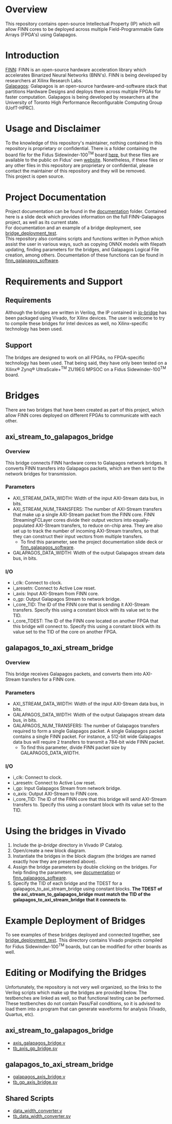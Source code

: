 # Overview
This repository contains open-source Intellectual Property (IP) which will allow FINN cores to be deployed across multiple Field-Programmable Gate Arrays (FPGA's) using Galapagos.

# Introduction
[FINN](https://github.com/Xilinx/finn): FINN is an open-source hardware acceleration library which accelerates Binarized Neural Networks (BNN's). FINN is being developed by researchers at Xilinx Research Labs.  
[Galapagos](https://github.com/UofT-HPRC/galapagos): Galapagos is an open-source hardware-and-software stack that partitions Hardware Designs and deploys them across multiple FPGAs for faster computation. Galapagos is being developed by researchers at the University of Toronto High Performance Reconfigurable Computing Group (UofT-HPRC).

# Usage and Disclaimer
To the knowledge of this repository's maintainer, nothing contained in this repository is proprietary or confidential. There is a folder containing the board file for the Fidus Sidewinder-100<sup>TM</sup> board [here](https://github.com/JKHHai/finn_galapagos_bridge/tree/master/bridge_deployment_test/Sidewinder_Board_and_XDC_files_20190923), but these files are available to the public on Fidus' own [website](https://fidus.app.box.com/v/sidewinder). Nonetheless, if these files or any other files in this repository are proprietary or confidential, please contact the maintainer of this repository and they will be removed.  
This project is open source.

# Project Documentation
Project documentation can be found in the [documentation](https://github.com/JKHHai/finn_galapagos_bridge/tree/master/documentation) folder. Contained here is a slide deck which provides information on the full FINN-Galapagos project, as well as its current state.  
For documentation and an example of a bridge deployment, see [bridge_deployment_test](https://github.com/JKHHai/finn_galapagos_bridge/tree/master/bridge_deployment_test).  
This repository also contains scripts and functions written in Python which assist the user in various ways, such as copying ONNX models with filepath updating, finding parameters for the bridges, and Galapagos Logical File creation, among others. Documentation of these functions can be found in [finn_galapagos_software](https://github.com/JKHHai/finn_galapagos_bridge/tree/master/finn_galapagos_software).

# Requirements and Support
## Requirements
Although the bridges are written in Verilog, the IP contained in [ip-bridge](https://github.com/JKHHai/finn_galapagos_bridge/tree/master/ip-bridge) has been packaged using Vivado, for Xilinx devices. The user is welcome to try to compile these bridges for Intel devices as well, no Xilinx-specific technology has been used. 
## Support
The bridges are designed to work on all FPGAs, no FPGA-specific technology has been used. That being said, they have only been tested on a Xilinx® Zynq® UltraScale+<sup>TM</sup> ZU19EG MPSOC on a Fidus Sidewinder-100<sup>TM</sup> board.

# Bridges
There are two bridges that have been created as part of this project, which allow FINN cores deployed on different FPGAs to communicate with each other.
## axi_stream_to_galapagos_bridge
### Overview
This bridge connects FINN hardware cores to Galapagos network bridges. It converts FINN transfers into Galapagos packets, which are then sent to the network bridges for transmission.
### Parameters
- AXI_STREAM_DATA_WIDTH: Width of the input AXI-Stream data bus, in bits.
- AXI_STREAM_NUM_TRANSFERS: The number of AXI-Stream transfers that make up a single AXI-Stream packet from the FINN core. FINN StreamingFCLayer cores divide their output vectors into equally-populated AXI-Stream transfers, to reduce on-chip area. They are also set up to track the number of incoming AXI-Stream transfers, so that they can construct their input vectors from multiple transfers. 
  - To find this parameter, see the project documentation slide deck or [finn_galapagos_software](https://github.com/JKHHai/finn_galapagos_bridge/tree/master/finn_galapagos_software).
- GALAPAGOS_DATA_WIDTH: Width of the output Galapagos stream data bus, in bits.
### I/O
- i_clk: Connect to clock.
- i_aresetn: Connect to Active Low reset.
- i_axis: Input AXI-Stream from FINN core.
- o_gp: Output Galapagos Stream to network bridge.
- i_core_TID: The ID of the FINN core that is sending it AXI-Stream transfers. Specify this using a constant block with its value set to the TID.
- i_core_TDEST: The ID of the FINN core located on another FPGA that this bridge will connect to. Specify this using a constant block with its value set to the TID of the core on another FPGA.
## galapagos_to_axi_stream_bridge
### Overview
This bridge receives Galapagos packets, and converts them into AXI-Stream transfers for a FINN core. 
### Parameters
- AXI_STREAM_DATA_WIDTH: Width of the input AXI-Stream data bus, in bits.
- GALAPAGOS_DATA_WIDTH: Width of the output Galapagos stream data bus, in bits.
- GALAPAGOS_NUM_TRANSFERS: The number of Galapagos transfers required to form a single Galapagos packet. A single Galapagos packet contains a single FINN packet. For instance, a 512-bit wide Galapagos data bus will require 2 transfers to transmit a 784-bit wide FINN packet. 
  - To find this parameter, divide FINN packet size by GALAPAGOS_DATA_WIDTH.
### I/O
- i_clk: Connect to clock.
- i_aresetn: Connect to Active Low reset.
- i_gp: Input Galapagos Stream from network bridge.
- o_axis: Output AXI-Stream to FINN core.
- i_core_TID: The ID of the FINN core that this bridge will send AXI-Stream transfers to. Specify this using a constant block with its value set to the TID.

# Using the bridges in Vivado
1. Include the *ip-bridge* directory in Vivado IP Catalog.
2. Open/create a new block diagram.
3. Instantiate the bridges in the block diagram (the bridges are named exactly how they are presented above).
4. Assign the bridge parameters by double clicking on the bridges. For help finding the parameters, see [documentation](https://github.com/JKHHai/finn_galapagos_bridge/tree/master/documentation) or [finn_galapagos_software](https://github.com/JKHHai/finn_galapagos_bridge/tree/master/finn_galapagos_software).
5. Specify the TID of each bridge and the TDEST for a galapagos_to_axi_stream_bridge using constant blocks. **The TDEST of the axi_stream_to_galapagos_bridge must match the TID of the galapagos_to_axi_stream_bridge that it connects to**. 

# Example Deployment of Bridges
To see examples of these bridges deployed and connected together, see [bridge_deployment_test](https://github.com/JKHHai/finn_galapagos_bridge/tree/master/bridge_deployment_test). This directory contains Vivado projects compiled for Fidus Sidewinder-100<sup>TM</sup> boards, but can be modified for other boards as well.

# Editing or Modifying the Bridges
Unfortunately, the repository is not very well organized, so the links to the Verilog scripts which make up the bridges are provided below. The testbenches are linked as well, so that functional testing can be performed. These testbenches do not contain Pass/Fail conditions, so it is advised to load them into a program that can generate waveforms for analysis (Vivado, Quartus, etc). 
## axi_stream_to_galapagos_bridge
- [axis_galapagos_bridge.v](https://github.com/JKHHai/finn_galapagos_bridge/blob/master/axis_galapagos_bridge/finn_galapagos_bridge.srcs/sources_1/new/axis_galapagos_bridge.v)
- [tb_axis_gp_bridge.sv](https://github.com/JKHHai/finn_galapagos_bridge/blob/master/axis_galapagos_bridge/finn_galapagos_bridge.srcs/sim_1/new/tb_axis_gp_bridge.sv)
## galapagos_to_axi_stream_bridge
- [galapagos_axis_bridge.v](https://github.com/JKHHai/finn_galapagos_bridge/blob/master/galapagos_axis_bridge/galapagos_axis_bridge.srcs/sources_1/imports/shared-ip/galapagos_axis_bridge.v)
- [tb_gp_axis_bridge.sv](https://github.com/JKHHai/finn_galapagos_bridge/blob/master/galapagos_axis_bridge/galapagos_axis_bridge.srcs/sim_1/imports/shared-ip/tb_gp_axis_bridge.sv)
## Shared Scripts
- [data_width_converter.v](https://github.com/JKHHai/finn_galapagos_bridge/blob/master/shared-ip/data_width_converter.v)
- [tb_data_width_converter.sv](https://github.com/JKHHai/finn_galapagos_bridge/blob/master/shared-ip/tb_data_width_converter.sv)
